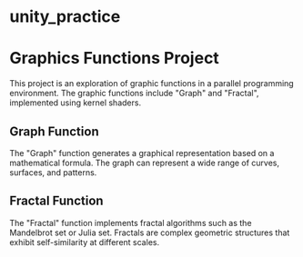 # unity_practice

# Graphics Functions Project

This project is an exploration of graphic functions in a parallel programming environment. The graphic functions include "Graph" and "Fractal", implemented using kernel shaders.

## Graph Function

The "Graph" function generates a graphical representation based on a mathematical formula. The graph can represent a wide range of curves, surfaces, and patterns.

## Fractal Function

The "Fractal" function implements fractal algorithms such as the Mandelbrot set or Julia set. Fractals are complex geometric structures that exhibit self-similarity at different scales.
